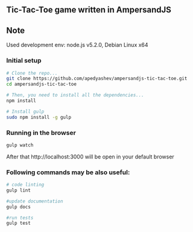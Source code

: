 ## Tic-Tac-Toe game written in AmpersandJS

Note
----
Used development env: node.js v5.2.0, Debian Linux x64

### Initial setup

```bash
# Clone the repo...
git clone https://github.com/apedyashev/ampersandjs-tic-tac-toe.git
cd ampersandjs-tic-tac-toe

# Then, you need to install all the dependencies...
npm install

# Install gulp  
sudo npm install -g gulp
```

### Running in the browser
```bash
gulp watch
```
After that  http://localhost:3000 will be open in your default browser

### Following commands may be also useful:
```bash
# code linting
gulp lint

#update documentation
gulp docs

#run tests
gulp test
```
